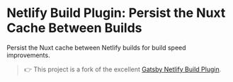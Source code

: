# Netlify Build Plugin: Persist the Nuxt Cache Between Builds

Persist the Nuxt cache between Netlify builds for build speed improvements.

> 👉️ This project is a fork of the excellent [Gatsby Netlify Build Plugin](https://github.com/jlengstorf/netlify-plugin-gatsby-cache).
